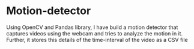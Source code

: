 # Motion-detector

Using OpenCV and Pandas library, I have build a motion detector that captures
videos using the webcam and tries to analyze the motion in it. Further, it stores
this details of the time-interval of the video as a CSV file
